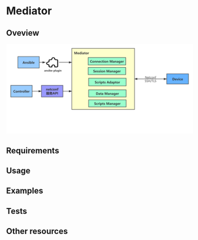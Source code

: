 # Mediator

## Oveview
![](https://github.com/qiangzhang0925/images/raw/master/img/logical-overview.png)

## Requirements


##  Usage


## Examples


## Tests


## Other resources
